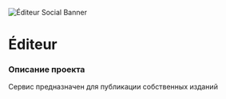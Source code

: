 ![Éditeur Social Banner](https://sun9-37.userapi.com/impg/JiFyrnAd1KbSwEabeQ-e_sG831CGClzEXAthOw/dMu8kVab2vw.jpg?size=970x244&quality=96&sign=0adf4eecc9de2b2cc95207508efeb3b2&type=album)

# Éditeur

### Описание проекта
Сервис предназначен для публикации собственных изданий 

